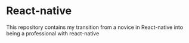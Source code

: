 # React-native
This repository contains my transition from a novice in React-native into being a professional with react-native
